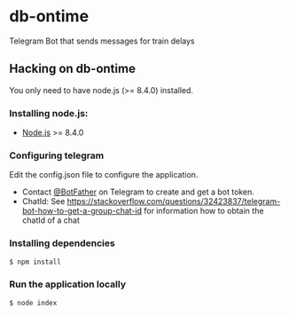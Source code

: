 # db-ontime
Telegram Bot that sends messages for train delays

## Hacking on db-ontime
You only need to have node.js (>= 8.4.0) installed.

### Installing node.js:

- [Node.js](http://nodejs.org) >= 8.4.0

### Configuring telegram
Edit the config.json file to configure the application.

- Contact [@BotFather](http://telegram.me/BotFather) on Telegram to create and get a bot token.
- ChatId: See https://stackoverflow.com/questions/32423837/telegram-bot-how-to-get-a-group-chat-id for information how to obtain the chatId of a chat

### Installing dependencies
```sh
$ npm install
```

### Run the application locally
```sh
$ node index
```
